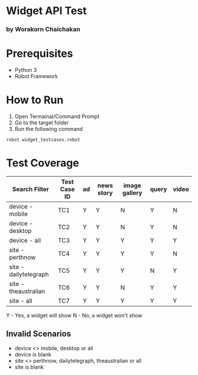 # Widget API Test
### by Worakorn Chaichakan

Prerequisites
=============
* Python 3
* Robot Framework

How to Run
==========
1. Open Termainal/Command Prompt
2. Go to the target folder
3. Run the following command

`robot widget_testcases.robot`

Test Coverage
=============


|Search Filter        |Test Case ID|     ad      | news story  |image gallery|  query   |   video  |
|---------------------|------------|-------------|-------------|-------------|----------|----------|
|device - mobile      |    TC1     |      Y      |       Y     |       N     |     Y    |     N    |
|device - desktop     |    TC2     |      Y      |       Y     |       N     |     Y    |     N    |
|device - all         |    TC3     |      Y      |       Y     |       Y     |     Y    |     Y    |
|site - perthnow      |    TC4     |      Y      |       Y     |       Y     |     Y    |     N    |
|site - dailytelegraph|    TC5     |      Y      |       Y     |       Y     |     N    |     Y    |
|site - theaustralian |    TC6     |      Y      |       Y     |       N     |     Y    |     Y    |
|site - all           |    TC7     |      Y      |       Y     |       Y     |     Y    |     Y    |


Y - Yes, a widget will show
N - No, a widget won't show

## Invalid Scenarios

* device <> mobile, desktop or all
* device is blank
* site <> perthnow, dailytelegraph, theaustralian or all
* site is blank
